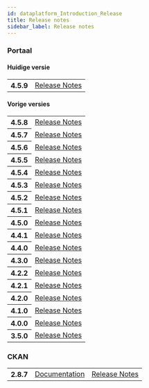 ```yaml
---
id: dataplatform_Introduction_Release
title: Release notes
sidebar_label: Release notes
---
```


### Portaal

#### Huidige versie

<table class="versions">
    <tbody>
        <tr>
            <th>4.5.9</th>
            <td>
                <a href='Release_Notes_4.5.9'>Release Notes</a>
            </td>
        </tr>
    </tbody>
</table>

#### Vorige versies

<table class="versions">
    <tbody>
            <tr>
            <th>4.5.8</th>
            <td>
                <a href='Release_Notes_4.5.8'>Release Notes</a>
            </td>
        </tr>
        <tr>
            <th>4.5.7</th>
            <td>
                <a href='Release_Notes_4.5.7'>Release Notes</a>
            </td>
        </tr>
        <tr>
            <th>4.5.6</th>
            <td>
                <a href='Release_Notes_4.5.6'>Release Notes</a>
            </td>
        </tr>
        <tr>
            <th>4.5.5</th>
            <td>
                <a href='Release_Notes_4.5.5'>Release Notes</a>
            </td>
        </tr>
        <tr>
            <th>4.5.4</th>
            <td>
                <a href='Release_Notes_4.5.4'>Release Notes</a>
            </td>
        </tr>
        <tr>
            <th>4.5.3</th>
            <td>
                <a href='Release_Notes_4.5.3'>Release Notes</a>
            </td>
        </tr>
        <tr>
            <th>4.5.2</th>
            <td>
                <a href='Release_Notes_4.5.2'>Release Notes</a>
            </td>
        </tr>
        <tr>
            <th>4.5.1</th>
            <td>
                <a href='Release_Notes_4.5.1'>Release Notes</a>
            </td>
        </tr>
        <tr>
            <th>4.5.0</th>
            <td>
                <a href='Release_Notes_4.5.0'>Release Notes</a>
            </td>
        </tr>
        <tr>
            <th>4.4.1</th>
            <td>
                <a href='Release_Notes_4.4.1'>Release Notes</a>
            </td>
        </tr>
        <tr>
            <th>4.4.0</th>
            <td>
                <a href='Release_Notes_4.4.0'>Release Notes</a>
            </td>
        </tr>
            <tr>
            <th>4.3.0</th>
            <td>
                <a href='Release_Notes_4.3.0'>Release Notes</a>
            </td>
        </tr>
            <tr>
            <th>4.2.2</th>
            <td>
                <a href='Release_Notes_4.2.2'>Release Notes</a>
            </td>
        </tr>
            <tr>
            <th>4.2.1</th>
            <td>
                <a href='Release_Notes_4.2.1'>Release Notes</a>
            </td>
        </tr>
            <tr>
            <th>4.2.0</th>
            <td>
                <a href='Release_Notes_4.2.0'>Release Notes</a>
            </td>
        </tr>
            <tr>
            <th>4.1.0</th>
            <td>
                <a href='Release_Notes_4.1.0'>Release Notes</a>
            </td>
        </tr>
        <tr>
            <th>4.0.0</th>
            <td>
                <a href='Release_Notes_4.0.0'>Release Notes</a>
            </td>
        </tr>
                <tr>
            <th>3.5.0</th>
            <td>
                <a href='Release_Notes_3.5.0'>Release Notes</a>
            </td>
        </tr>
    </tbody>
</table>

### CKAN

<table class="versions">
    <tbody>
        <tr>
            <th>2.8.7</th>
            <td>
                <a href="https://docs.ckan.org/en/2.8/" target="_blank">Documentation</a>
            </td>
            <td>
                <a href="https://docs.ckan.org/en/2.8/changelog.html#v-2-8-7-2021-02-10" target="_blank">Release Notes</a>
            </td>
        </tr>
    </tbody>
</table>

<!-- ### CKAN-Civity
<table class="versions">
    <tbody>
        <tr>
            <th>2.0.0</th>
            <td>
                <a href="#">Release Notes</a>
            </td>
        </tr>
    </tbody>
</table>

#### Dataplatform API
<table class="versions">
    <tbody>
        <tr>
            <th>2.4.0</th>
            <td>
                <a href="https://dev.dataplatform.nl/swagger/DataplatformAPI_2_4.html#!/default/get_media_media_id" target="_blank">API Calls Library</a>
            </td>
            <td>
                <a href="https://gitlab.onetrail.net/Civity/DataplatformAPI/DataplatformAPI2/tree/master" target="_blank">Release Notes</a> (login nodig)
            </td>
        </tr>
    </tbody>
</table> -->
